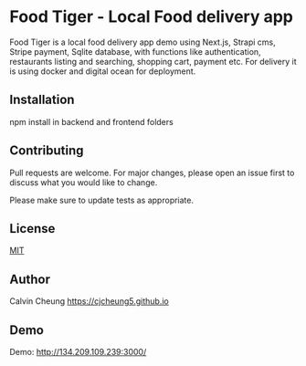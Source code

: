 # Food Tiger - Local Food delivery app

Food Tiger is a local food delivery app demo using Next.js, Strapi cms, Stripe payment, Sqlite database, with functions like authentication, restaurants listing and searching, shopping cart, payment etc.
For delivery it is using docker and digital ocean for deployment.

## Installation

npm install in backend and frontend folders

## Contributing
Pull requests are welcome. For major changes, please open an issue first to discuss what you would like to change.

Please make sure to update tests as appropriate.

## License
[MIT](https://choosealicense.com/licenses/mit/)

## Author
Calvin Cheung
https://cjcheung5.github.io

## Demo
Demo: http://134.209.109.239:3000/
